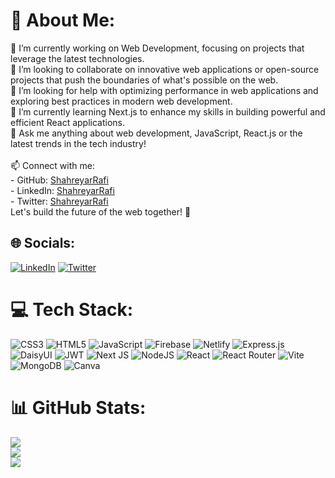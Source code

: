 # 💫 About Me:
🔭 I’m currently working on Web Development, focusing on projects that leverage the latest technologies.<br>👯 I’m looking to collaborate on innovative web applications or open-source projects that push the boundaries of what's possible on the web.<br>🤝 I’m looking for help with optimizing performance in web applications and exploring best practices in modern web development.<br>🌱 I’m currently learning Next.js to enhance my skills in building powerful and efficient React applications.<br>💬 Ask me anything about web development, JavaScript, React.js or the latest trends in the tech industry!<br><br>📫 Connect with me:<br>- GitHub: [ShahreyarRafi](https://github.com/ShahreyarRafi)<br>- LinkedIn: [ShahreyarRafi](https://www.linkedin.com/in/ShahreyarRafi)<br>- Twitter: [ShahreyarRafi](https://twitter.com/ShahreyarRafi)<br>Let's build the future of the web together! 🚀<br>


## 🌐 Socials:
[![LinkedIn](https://img.shields.io/badge/LinkedIn-%230077B5.svg?logo=linkedin&logoColor=white)](https://linkedin.com/in/ShahreyarRafi) [![Twitter](https://img.shields.io/badge/Twitter-%231DA1F2.svg?logo=Twitter&logoColor=white)](https://twitter.com/ShahreyarRafi) 

# 💻 Tech Stack:
![CSS3](https://img.shields.io/badge/css3-%231572B6.svg?style=for-the-badge&logo=css3&logoColor=white) ![HTML5](https://img.shields.io/badge/html5-%23E34F26.svg?style=for-the-badge&logo=html5&logoColor=white) ![JavaScript](https://img.shields.io/badge/javascript-%23323330.svg?style=for-the-badge&logo=javascript&logoColor=%23F7DF1E) ![Firebase](https://img.shields.io/badge/firebase-%23039BE5.svg?style=for-the-badge&logo=firebase) ![Netlify](https://img.shields.io/badge/netlify-%23000000.svg?style=for-the-badge&logo=netlify&logoColor=#00C7B7) ![Express.js](https://img.shields.io/badge/express.js-%23404d59.svg?style=for-the-badge&logo=express&logoColor=%2361DAFB) ![DaisyUI](https://img.shields.io/badge/daisyui-5A0EF8?style=for-the-badge&logo=daisyui&logoColor=white) ![JWT](https://img.shields.io/badge/JWT-black?style=for-the-badge&logo=JSON%20web%20tokens) ![Next JS](https://img.shields.io/badge/Next-black?style=for-the-badge&logo=next.js&logoColor=white) ![NodeJS](https://img.shields.io/badge/node.js-6DA55F?style=for-the-badge&logo=node.js&logoColor=white) ![React](https://img.shields.io/badge/react-%2320232a.svg?style=for-the-badge&logo=react&logoColor=%2361DAFB) ![React Router](https://img.shields.io/badge/React_Router-CA4245?style=for-the-badge&logo=react-router&logoColor=white) ![Vite](https://img.shields.io/badge/vite-%23646CFF.svg?style=for-the-badge&logo=vite&logoColor=white) ![MongoDB](https://img.shields.io/badge/MongoDB-%234ea94b.svg?style=for-the-badge&logo=mongodb&logoColor=white) ![Canva](https://img.shields.io/badge/Canva-%2300C4CC.svg?style=for-the-badge&logo=Canva&logoColor=white)
# 📊 GitHub Stats:
![](https://github-readme-stats.vercel.app/api?username=ShahreyarRafi&theme=tokyonight&hide_border=true&include_all_commits=true&count_private=true)<br/>
![](https://github-readme-streak-stats.herokuapp.com/?user=ShahreyarRafi&theme=tokyonight&hide_border=true)<br/>
![](https://github-readme-stats.vercel.app/api/top-langs/?username=ShahreyarRafi&theme=tokyonight&hide_border=true&include_all_commits=true&count_private=true&layout=compact)

<!-- Proudly created with GPRM ( https://gprm.itsvg.in ) -->
